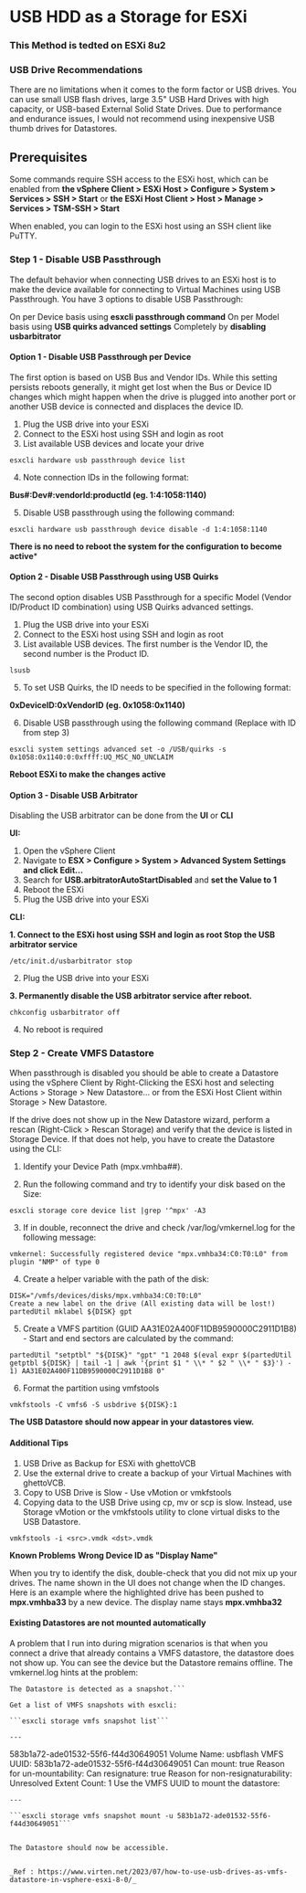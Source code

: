 # USB HDD as a Storage for ESXi

### This Method is tedted on ESXi 8u2

### USB Drive Recommendations
There are no limitations when it comes to the form factor or USB drives. You can use small USB flash drives, large 3.5" USB Hard Drives with high capacity, or USB-based External Solid State Drives. Due to performance and endurance issues, I would not recommend using inexpensive USB thumb drives for Datastores.

## Prerequisites
Some commands require SSH access to the ESXi host, which can be enabled from **the vSphere Client > ESXi Host > Configure > System > Services > SSH > Start**
or **the ESXi Host Client > Host > Manage >  Services > TSM-SSH > Start**
 
When enabled, you can login to the ESXi host using an SSH client like PuTTY.

### Step 1 - Disable USB Passthrough
The default behavior when connecting USB drives to an ESXi host is to make the device available for connecting to Virtual Machines using USB Passthrough. You have 3 options to disable USB Passthrough:

On per Device basis using **esxcli passthrough command**
On per Model basis using **USB quirks advanced settings**
Completely by **disabling usbarbitrator**

#### Option 1 - Disable USB Passthrough per Device

The first option is based on USB Bus and Vendor IDs. While this setting persists reboots generally, it might get lost when the Bus or Device ID changes which might happen when the drive is plugged into another port or another USB device is connected and displaces the device ID.

1. Plug the USB drive into your ESXi
2. Connect to the ESXi host using SSH and login as root
3. List available USB devices and locate your drive

```esxcli hardware usb passthrough device list```

4. Note connection IDs in the following format:

**Bus#:Dev#:vendorId:productId (eg. 1:4:1058:1140)**

5. Disable USB passthrough using the following command:

```esxcli hardware usb passthrough device disable -d 1:4:1058:1140```

**There is no need to reboot the system for the configuration to become active***

#### Option 2 - Disable USB Passthrough using USB Quirks

The second option disables USB Passthrough for a specific Model (Vendor ID/Product ID combination) using USB Quirks advanced settings.

1. Plug the USB drive into your ESXi
2. Connect to the ESXi host using SSH and login as root
3. List available USB devices. The first number is the Vendor ID, the second number is the Product ID.

```lsusb```


5. To set USB Quirks, the ID needs to be specified in the following format: 

**0xDeviceID:0xVendorID (eg. 0x1058:0x1140)**

6. Disable USB passthrough using the following command (Replace with ID from step 3)

```esxcli system settings advanced set -o /USB/quirks -s 0x1058:0x1140:0:0xffff:UQ_MSC_NO_UNCLAIM```

**Reboot ESXi to make the changes active**
 

#### Option 3 - Disable USB Arbitrator

Disabling the USB arbitrator can be done from the **UI** or **CLI**

**UI:**

1. Open the vSphere Client
2. Navigate to **ESX > Configure > System > Advanced System Settings and click Edit...**
3. Search for **USB.arbitratorAutoStartDisabled** and **set the Value to 1**
4. Reboot the ESXi
5. Plug the USB drive into your ESXi

**CLI:**

**1. Connect to the ESXi host using SSH and login as root
Stop the USB arbitrator service**
```
/etc/init.d/usbarbitrator stop
```
2. Plug the USB drive into your ESXi

**3. Permanently disable the USB arbitrator service after reboot.**

```chkconfig usbarbitrator off```

4. No reboot is required

### Step 2 - Create VMFS Datastore

When passthrough is disabled you should be able to create a Datastore using the vSphere Client by Right-Clicking the ESXi host and selecting Actions > Storage > New Datastore... or from the ESXi Host Client within Storage > New Datastore.

If the drive does not show up in the New Datastore wizard, perform a rescan (Right-Click > Rescan Storage) and verify that the device is listed in Storage Device. If that does not help, you have to create the Datastore using the CLI:

1. Identify your Device Path (mpx.vmhba##). 

2. Run the following command and try to identify your disk based on the Size:

```esxcli storage core device list |grep '^mpx' -A3```

3. If in double, reconnect the drive and check /var/log/vmkernel.log for the following message:

```
vmkernel: Successfully registered device "mpx.vmhba34:C0:T0:L0" from plugin "NMP" of type 0
```

4. Create a helper variable with the path of the disk:
   
```
DISK="/vmfs/devices/disks/mpx.vmhba34:C0:T0:L0"
Create a new label on the drive (All existing data will be lost!)
partedUtil mklabel ${DISK} gpt
```
5. Create a VMFS partition (GUID AA31E02A400F11DB9590000C2911D1B8) - Start and end sectors are calculated by the command:
   
```
partedUtil "setptbl" "${DISK}" "gpt" "1 2048 $(eval expr $(partedUtil getptbl ${DISK} | tail -1 | awk '{print $1 " \\* " $2 " \\* " $3}') - 1) AA31E02A400F11DB9590000C2911D1B8 0"
```
6. Format the partition using vmfstools

```vmkfstools -C vmfs6 -S usbdrive ${DISK}:1```


**The USB Datastore should now appear in your datastores view.**

#### Additional Tips

1. USB Drive as Backup for ESXi with ghettoVCB
2. Use the external drive to create a backup of your Virtual Machines with ghettoVCB.
3. Copy to USB Drive is Slow - Use vMotion or vmkfstools
4. Copying data to the USB Drive using cp, mv or scp is slow. Instead, use Storage vMotion or the vmkfstools utility to clone virtual disks to the USB Datastore.

```vmkfstools -i <src>.vmdk <dst>.vmdk```

**Known Problems**
**Wrong Device ID as "Display Name"**

When you try to identify the disk, double-check that you did not mix up your drives. The name shown in the UI does not change when the ID changes. Here is an example where the highlighted drive has been pushed to **mpx.vmhba33** by a new device. The display name stays **mpx.vmhba32**

#### Existing Datastores are not mounted automatically
A problem that I run into during migration scenarios is that when you connect a drive that already contains a VMFS datastore, the datastore does not show up. You can see the device but the Datastore remains offline. The vmkernel.log hints at the problem:

 ```cpu0:65593)LVM: 11136: Device mpx.vmhba34:C0:T0:L0:1 detected to be a snapshot:
The Datastore is detected as a snapshot.```

Get a list of VMFS snapshots with esxcli:

```esxcli storage vmfs snapshot list```

---
```
583b1a72-ade01532-55f6-f44d30649051
 Volume Name: usbflash
 VMFS UUID: 583b1a72-ade01532-55f6-f44d30649051
 Can mount: true
 Reason for un-mountability:
 Can resignature: true
 Reason for non-resignaturability:
 Unresolved Extent Count: 1
Use the VMFS UUID to mount the datastore:
```
---

```esxcli storage vmfs snapshot mount -u 583b1a72-ade01532-55f6-f44d30649051```


The Datastore should now be accessible.


_Ref : https://www.virten.net/2023/07/how-to-use-usb-drives-as-vmfs-datastore-in-vsphere-esxi-8-0/_
